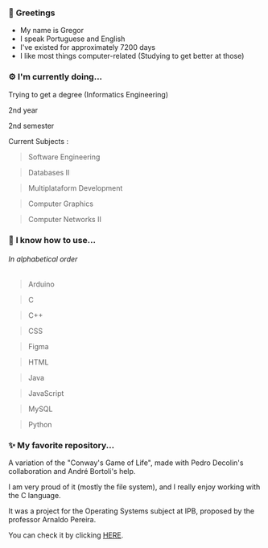 ### 👋 **Greetings**
- My name is Gregor
- I speak Portuguese and English
- I've existed for approximately 7200 days
- I like most things computer-related (Studying to get better at those)

### ⚙ **I'm currently doing...**
Trying to get a degree (Informatics Engineering)

 2nd year

 2nd semester

 Current Subjects :

 > Software Engineering

 > Databases II

 > Multiplataform Development

 > Computer Graphics

 > Computer Networks II

### 💾 **I know how to use...**
###### _In alphabetical order_
> Arduino

> C

> C++

> CSS

> Figma

> HTML

> Java

> JavaScript

> MySQL

> Python

### ✨ **My favorite repository...**
A variation of the "Conway's Game of Life", made with Pedro Decolin's collaboration and André Bortoli's help.

I am very proud of it (mostly the file system), and I really enjoy working with the C language.

It was a project for the Operating Systems subject at IPB, proposed by the professor Arnaldo Pereira.

You can check it by clicking [HERE](https://github.com/GregAbacaxi/LifeGame2024 "hope you like it").

<!--
**GregorUmbelino/GregorUmbelino** is a ✨ _special_ ✨ repository because its `README.md` (this file) appears on your GitHub profile.

Here are some ideas to get you started:

- 🔭 I’m currently working on ...
- 🌱 I’m currently learning ...
- 👯 I’m looking to collaborate on ...
- 🤔 I’m looking for help with ...
- 💬 Ask me about ...
- 📫 How to reach me: ...
- 😄 Pronouns: ...
- ⚡ Fun fact: ...
### 📫 **Would like to message me?**
Feel free to send me an email (emaildogregor@gmail.com)

Maybe it will take a while, but I will try to reply ASAP
-->

